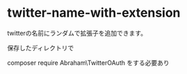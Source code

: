 # twitter-name-with-extension

twitterの名前にランダムで拡張子を追加できます。

保存したディレクトリで

composer require  Abraham\TwitterOAuth をする必要あり
